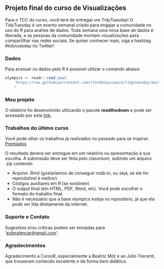 ## Projeto final do curso de Visualizações

Para o TCC do curso, você terá de entregar um TidyTuesday! O TidyTuesday é um evento semanal criado para engajar a comunidade no uso do R para análise de dados. Toda semana uma nova base de dados é liberada, e as pessoas da comunidade montam visualizações para compartilhar nas redes sociais. Se quiser conhecer mais, siga a hashtag #tidytuesday no Twitter!

### Dados

Para acessar os dados pelo R é possível utilizar o comando abaixo:

```r
olympics <- readr::read_csv(
    'https://raw.githubusercontent.com/rfordatascience/tidytuesday/master/data/2021/2021-07-27/olympics.csv&#39;
    )
```
### Meu projeto

O relatório foi desenvolvido utilizando o pacote **readthedown** e pode ser acessado por este [link](https://euleralencar.github.io/pages/relatorio_cd2.html).

### Trabalhos do último curso

Você pode olhar os trabalhos já realizados no passado para se inspirar: [Premiados](https://curso-r.github.io/202103-visualizacao/#trabalhos-finais-premiados)

O resultado deverá ser entregue em um relatório ou apresentação à sua escolha. A submissão deve ser feita pelo classroom, subindo um arquivo .zip contendo
- Arquivo .Rmd (gostaríamos de conseguir rodá-lo, ou seja, se ele for reprodutível é melhor)
- Códigos auxiliares em R (se existirem)
- O output final (em HTML, PDF, Word, etc). Você pode escolher o formato do trabalho final.
- Não é necessário que a base olympics esteja no repositório, já que ela pode ser lida diretamente da internet.

### Suporte e Contato

Sugestões e/ou críticas podem ser enviadas para 'euleralencar@gmail.com'. 

### Agradecimentos

Agradecimento a CursoR, especialmente a Beatriz Milz e ao Júlio Trecenti, que trouxeram conteúdo excelente e de forma bem didática.
